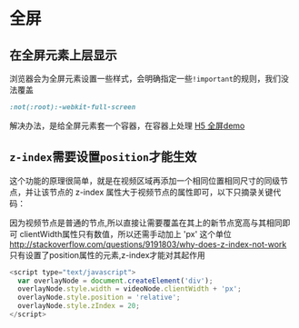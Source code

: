 # 全屏

## 在全屏元素上层显示

浏览器会为全屏元素设置一些样式，会明确指定一些`!important`的规则，我们没法覆盖
```css
:not(:root):-webkit-full-screen
```
解决办法，是给全屏元素套一个容器，在容器上处理
[H5 全屏demo](https://codepen.io/OBKoro1/pen/wQmOzG)

## `z-index`需要设置`position`才能生效

这个功能的原理很简单，就是在视频区域再添加一个相同位置相同尺寸的同级节点，并让该节点的 z-index 属性大于视频节点的属性即可，以下只摘录关键代码：

因为视频节点是普通的节点,所以直接让需要覆盖在其上的新节点宽高与其相同即可
clientWidth属性只有数值，所以还需手动加上 'px' 这个单位
http://stackoverflow.com/questions/9191803/why-does-z-index-not-work
只有设置了position属性的元素,z-index才能对其起作用

```js
<script type="text/javascript">
  var overlayNode = document.createElement('div');
  overlayNode.style.width = videoNode.clientWidth + 'px';
  overlayNode.style.position = 'relative';
  overlayNode.style.zIndex = 20;
</script>
```
